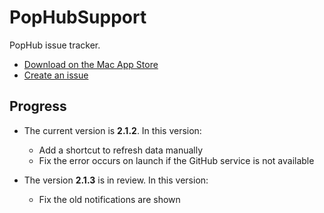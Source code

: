 # PopHubSupport

PopHub issue tracker.

- [Download on the Mac App Store](https://itunes.apple.com/jp/app/pophub/id928494006?mt=12)
- [Create an issue](https://github.com/questbeat/PopHubSupport/issues)


## Progress

- The current version is **2.1.2**. In this version:
  - Add a shortcut to refresh data manually
  - Fix the error occurs on launch if the GitHub service is not available

- The version **2.1.3** is in review. In this version:
  - Fix the old notifications are shown
